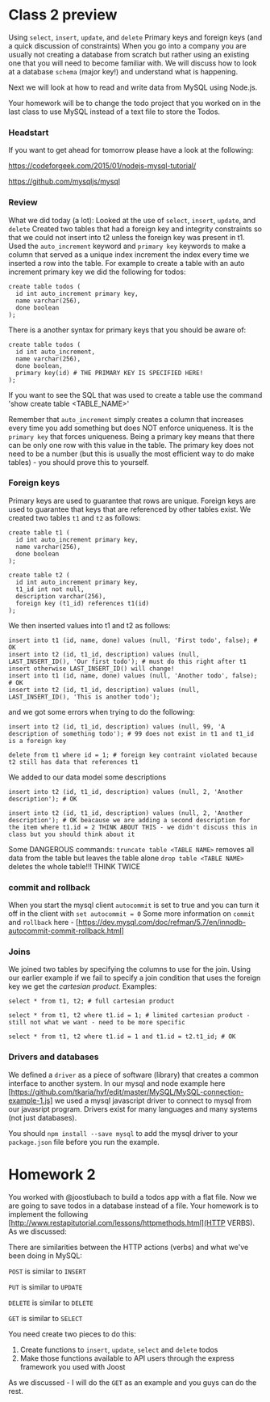 # Class 2 preview 

Using `select`, `insert`, `update`, and `delete`
Primary keys and foreign keys (and a quick discussion of constraints)
When you go into a company you are usually not creating a database from scratch but rather using an existing one that you will need to become familiar with. 
We will discuss how to look at a database `schema` (major key!) and understand what is happening. 

Next we will look at how to read and write data from MySQL using  Node.js. 

Your homework will be to change the todo project that you worked on in the last class to use MySQL instead of a text file to store the Todos. 

### Headstart 
If you want to get ahead for tomorrow please have a look at the following:

https://codeforgeek.com/2015/01/nodejs-mysql-tutorial/

https://github.com/mysqljs/mysql

### Review
What we did today (a lot):
Looked at the use of  `select`, `insert`, `update`, and `delete`
Created two tables that had a foreign key and integrity constraints so that we could not insert into t2 unless the foreign key was present in t1. 
Used the `auto_increment` keyword and `primary key` keywords to make a column that served as a unique index increment the index every time we inserted a row into the table. 
For example to create a table with an auto increment primary key we did the following for todos:
```
create table todos (
  id int auto_increment primary key, 
  name varchar(256),
  done boolean
);
```
There is a another syntax for primary keys that you should be aware of: 
```
create table todos (
  id int auto_increment, 
  name varchar(256),
  done boolean, 
  primary key(id) # THE PRIMARY KEY IS SPECIFIED HERE! 
);
```
If you want to see the SQL that was used to create a table use the command 'show create table <TABLE_NAME>'

Remember that `auto_increment` simply creates a column that increases every time you add something but does NOT enforce uniqueness. It is the `primary key` that forces uniqueness. Being a primary key means that there can be only one row with this value in the table. The primary key does not need to be a number (but this is usually the most efficient way to do make tables) - you should prove this to yourself. 

### Foreign keys
Primary keys are used to guarantee that rows are unique. Foreign keys are used to guarantee that keys that are referenced by other tables exist. We created two tables `t1` and `t2` as follows:

```
create table t1 (
  id int auto_increment primary key, 
  name varchar(256), 
  done boolean
);

create table t2 (
  id int auto_increment primary key, 
  t1_id int not null, 
  description varchar(256),
  foreign key (t1_id) references t1(id)
);
```
We then inserted values into t1 and t2 as follows:

```
insert into t1 (id, name, done) values (null, 'First todo', false); # OK
insert into t2 (id, t1_id, description) values (null, LAST_INSERT_ID(), 'Our first todo'); # must do this right after t1 insert otherwise LAST_INSERT_ID() will change! 
insert into t1 (id, name, done) values (null, 'Another todo', false); # OK
insert into t2 (id, t1_id, description) values (null, LAST_INSERT_ID(), 'This is another todo');
```

and we got some errors when trying to do the following:
```
insert into t2 (id, t1_id, description) values (null, 99, 'A description of something todo'); # 99 does not exist in t1 and t1_id is a foreign key

delete from t1 where id = 1; # foreign key contraint violated because t2 still has data that references t1
```

We added to our data model some descriptions 
```
insert into t2 (id, t1_id, description) values (null, 2, 'Another description'); # OK 

insert into t2 (id, t1_id, description) values (null, 2, 'Another description'); # OK beacause we are adding a second description for the item where t1.id = 2 THINK ABOUT THIS - we didn't discuss this in class but you should think about it 

```

Some DANGEROUS commands:
`truncate table <TABLE NAME>` removes all data from the table but leaves the table alone
`drop table <TABLE NAME>` deletes the whole table!!! THINK TWICE

### commit and rollback
When you start the mysql client `autocommit` is set to true and you can turn it off in the client with `set autocommit = 0` 
Some more information on `commit` and `rollback` here - [https://dev.mysql.com/doc/refman/5.7/en/innodb-autocommit-commit-rollback.html]

### Joins 

We joined two tables by specifying the columns to use for the join. Using our earlier example if we fail to specify a join condition that uses the foreign key we get the *cartesian product*. 
Examples:
```
select * from t1, t2; # full cartesian product

select * from t1, t2 where t1.id = 1; # limited cartesian product - still not what we want - need to be more specific

select * from t1, t2 where t1.id = 1 and t1.id = t2.t1_id; # OK 
```

### Drivers and databases
We defined a `driver` as a piece of software (library) that creates a common interface to another system. In our mysql and node example here [https://github.com/tkaria/hyf/edit/master/MySQL/MySQL-connection-example-1.js] we used a mysql javascript driver to connect to mysql from our javasript program. Drivers exist for many languages and many systems (not just databases). 

You should `npm install --save mysql` to add the mysql driver to your `package.json` file before you run the example. 

# Homework 2
You worked with @joostlubach to build a todos app with a flat file. Now we are going to save todos in a database instead of a file.
Your homework is to implement the following [http://www.restapitutorial.com/lessons/httpmethods.html](HTTP VERBS). As we discussed:

There are similarities between the HTTP actions (verbs) and what we've been doing in MySQL:

`POST` is similar to `INSERT`

`PUT` is similar to `UPDATE`

`DELETE` is similar to `DELETE`

`GET` is similar to `SELECT`

You need create two pieces to do this:
1) Create functions to `insert`, `update`, `select` and `delete` todos 
2) Make those functions available to API users through the express framework you used with Joost

As we discussed - I will do the `GET` as an example and you guys can do the rest. 

